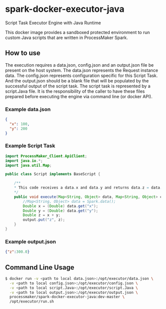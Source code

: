 # spark-docker-executor-java
Script Task Executor Engine with Java Runtime

This docker image provides a sandboxed protected environment to run custom Java scripts that are written in ProcessMaker Spark.

## How to use
The execution requires a data.json, config.json and an output.json file be present on the host system. The data.json represents the 
Request instance data.  The config.json represents configuration specific for this Script Task. And the output.json should be a blank 
file that will be populated by the successful output of the script task. The script task is represented by a script.Java file.
It is the responsibility of the caller to have these files prepared before executing the engine via command line (or docker API).


### Example data.json
```json
{
  "x": 100,
  "y": 200
}
```

### Example Script Task
```Java
import ProcessMaker_Client.ApiClient;
import java.io.*;
import java.util.Map;

public class Script implements BaseScript {

    /**
    * This code receives a data.x and data.y and returns data.z = data.x + data.y
    */
    public void execute(Map<String, Object> data, Map<String, Object> config, Map<String, Object> output) {
        //Map<String, Object> data = Spark.data();
        Double x = (Double) data.get("x");
        Double y = (Double) data.get("y");
        Double z = x + y;
        output.put("z", z);
    }
}
```

### Example output.json
```json
{"z":300.0}
```

## Command Line Usage
```bash
$ docker run -v <path to local data.json>:/opt/executor/data.json \
  -v <path to local config.json>:/opt/executor/config.json \
  -v <path to local script.Java>:/opt/executor/script.Java \
  -v <path to local output.json>:/opt/executor/output.json \
  processmaker/spark-docker-executor-java:dev-master \
  /opt/executor/run.sh
```
